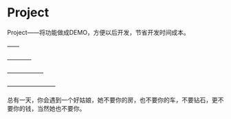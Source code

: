 # Project
Project——将功能做成DEMO，方便以后开发，节省开发时间成本。

——

————

——————

————————

总有一天，你会遇到一个好姑娘，她不要你的房，也不要你的车，不要钻石，更不要你的钱，当然她也不要你。
